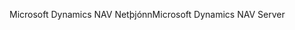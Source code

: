 <span data-ttu-id="6b0be-101">Microsoft Dynamics NAV Netþjónn</span><span class="sxs-lookup"><span data-stu-id="6b0be-101">Microsoft Dynamics NAV Server</span></span>